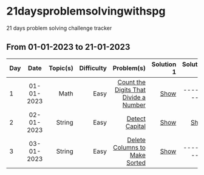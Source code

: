 # 21daysproblemsolvingwithspg
21 days problem solving challenge tracker

## From 01-01-2023 to 21-01-2023

| Day | Date       | Topic(s) | Difficulty | Problem(s)  | Solution 1 | Solution 2 |
| --- |:----------:| -----:| ----------:| -----------:| ----------:| ----------:|
| 1 | 01-01-2023 | Math | Easy | [Count the Digits That Divide a Number](https://leetcode.com/problems/count-the-digits-that-divide-a-number/)| [Show](https://leetcode.com/problems/count-the-digits-that-divide-a-number/submissions/868888618/)| ----------|
| 2 | 02-01-2023 | String | Easy | [Detect Capital](https://leetcode.com/problems/detect-capital/description/)| [Show](https://leetcode.com/problems/detect-capital/submissions/869826115/)| [Show](https://leetcode.com/problems/detect-capital/submissions/869690462/) |
| 3 | 03-01-2023 | String | Easy | [Delete Columns to Make Sorted](https://leetcode.com/problems/delete-columns-to-make-sorted/description/)| [Show](https://leetcode.com/problems/delete-columns-to-make-sorted/submissions/870538729/)| ----------|

